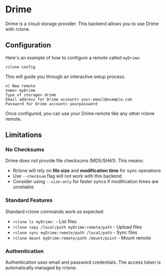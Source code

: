 # Drime

Drime is a cloud storage provider. This backend allows you to use Drime with rclone.

## Configuration

Here's an example of how to configure a remote called `myDrime`:

```
rclone config
```

This will guide you through an interactive setup process:

```
n) New remote
name> myDrime
Type of storage> drime
Email address for Drime account> your.email@example.com
Password for Drime account> yourpassword
```

Once configured, you can use your Drime remote like any other rclone remote.

## Limitations

### No Checksums

Drime does not provide file checksums (MD5/SHA1). This means:
- Rclone will rely on **file size** and **modification time** for sync operations
- Use `--checksum` flag will not work with this backend
- Consider using `--size-only` for faster syncs if modification times are unreliable

### Standard Features

Standard rclone commands work as expected:

- `rclone ls myDrime:` - List files
- `rclone copy /local/path myDrime:remote/path` - Upload files
- `rclone sync myDrime:remote/path /local/path` - Sync files
- `rclone mount myDrime:remote/path /mount/point` - Mount remote

### Authentication

Authentication uses email and password credentials. The access token is automatically managed by rclone.